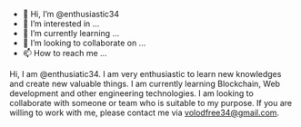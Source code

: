 - 👋 Hi, I’m @enthusiastic34
- 👀 I’m interested in ...
- 🌱 I’m currently learning ...
- 💞️ I’m looking to collaborate on ...
- 📫 How to reach me ...

<!---
enthusiastic34/enthusiastic34 is a ✨ special ✨ repository because its `README.md` (this file) appears on your GitHub profile.
You can click the Preview link to take a look at your changes.
--->

Hi, I am @enthusiatic34.
I am very enthusiastic to learn new knowledges and create new valuable things.
I am currently learning Blockchain, Web development and other engineering technologies.
I am looking to collaborate with someone or team who is suitable to my purpose.
If you are willing to work with me, please contact me via volodfree34@gmail.com.
